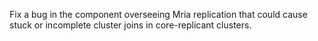 Fix a bug in the component overseeing Mria replication that could cause stuck or incomplete cluster joins in core-replicant clusters.
